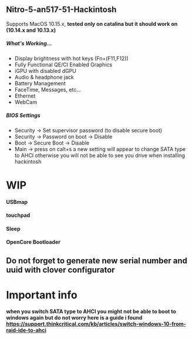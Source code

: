 ## Nitro-5-an517-51-Hackintosh

Supports MacOS 10.15.x, **tested only on catalina but it should work on (10.14.x and 10.13.x)**

##### What's Working...

* Display brightness with hot keys (Fn+(F11,F12))
* Fully Functional QE/CI Enabled Graphics
* iGPU with disabled dGPU
* Audio & headphone jack
* Battery Management
* FaceTime, Messages, etc...
* Ethernet
* WebCam

##### BIOS Settings

* Security → Set supervisor password (to disable secure boot)
* Security → Password on boot → Disable
* Boot → Secure Boot → Disable
* Main → press on calt+s a new setting will appear to change SATA type to AHCI otherwise you will not be able to see you drive when installing  hackintosh
 
# WIP

#### USBmap
#### touchpad
#### Sleep
#### OpenCore Bootloader

## Do not forget to generate new serial number and uuid with clover configurator
# Important info 
#### when you switch SATA type to AHCI you might not be able to boot to windows again but do not worry here is a guide i found https://support.thinkcritical.com/kb/articles/switch-windows-10-from-raid-ide-to-ahci
